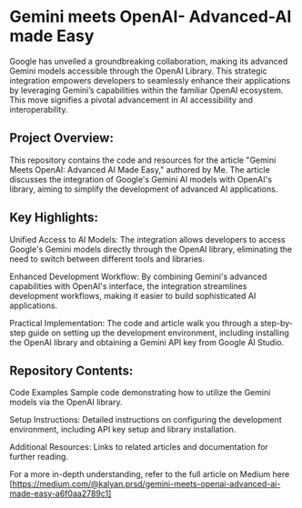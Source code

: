 # Gemini meets OpenAI- Advanced-AI made Easy

Google has unveiled a groundbreaking collaboration, making its advanced Gemini models accessible through the OpenAI Library. This strategic integration empowers developers to seamlessly enhance their applications by leveraging Gemini’s capabilities within the familiar OpenAI ecosystem. This move signifies a pivotal advancement in AI accessibility and interoperability.

## Project Overview:

This repository contains the code and resources for the article "Gemini Meets OpenAI: Advanced AI Made Easy," authored by Me. The article discusses the integration of Google's Gemini AI models with OpenAI's library, aiming to simplify the development of advanced AI applications.

## Key Highlights:

Unified Access to AI Models: The integration allows developers to access Google's Gemini models directly through the OpenAI library, eliminating the need to switch between different tools and libraries.

Enhanced Development Workflow: By combining Gemini's advanced capabilities with OpenAI's interface, the integration streamlines development workflows, making it easier to build sophisticated AI applications.

Practical Implementation: The code and article walk you through a step-by-step guide on setting up the development environment, including installing the OpenAI library and obtaining a Gemini API key from Google AI Studio.

## Repository Contents:

Code Examples Sample code demonstrating how to utilize the Gemini models via the OpenAI library.

Setup Instructions: Detailed instructions on configuring the development environment, including API key setup and library installation.

Additional Resources: Links to related articles and documentation for further reading.

For a more in-depth understanding, refer to the full article on Medium here [https://medium.com/@kalyan.prsd/gemini-meets-openai-advanced-ai-made-easy-a6f0aa2789c1]


